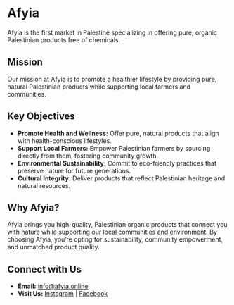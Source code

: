 # Afyia

Afyia is the first market in Palestine specializing in offering pure, organic Palestinian products free of chemicals.

## Mission

Our mission at Afyia is to promote a healthier lifestyle by providing pure, natural Palestinian products while supporting local farmers and communities.

## Key Objectives

- **Promote Health and Wellness:** Offer pure, natural products that align with health-conscious lifestyles.
- **Support Local Farmers:** Empower Palestinian farmers by sourcing directly from them, fostering community growth.
- **Environmental Sustainability:** Commit to eco-friendly practices that preserve nature for future generations.
- **Cultural Integrity:** Deliver products that reflect Palestinian heritage and natural resources.

## Why Afyia?

Afyia brings you high-quality, Palestinian organic products that connect you with nature while supporting our local communities and environment. By choosing Afyia, you’re opting for sustainability, community empowerment, and unmatched product quality.

## Connect with Us

- **Email:** [info@afyia.online](mailto:info@afyia.online)
- **Visit Us:** [Instagram](https://www.instagram.com/afyia.store) | [Facebook](https://www.facebook.com/afyia.store)



